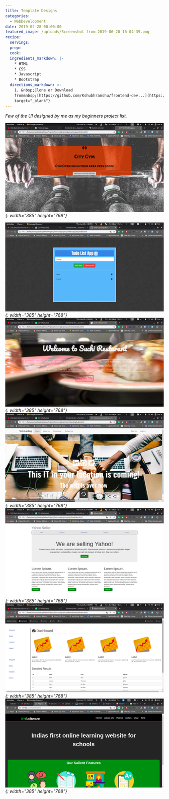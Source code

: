```yaml
---
title: Template Designs
categories:
  - WebDevelopment
date: 2019-02-28 00:00:00
featured_image: /uploads/Screenshot from 2019-06-20 16-04-39.png
recipe:
  servings:
  prep:
  cook:
  ingredients_markdown: |-
    * HTML
    * CSS
    * Javascript
    * Bootstrap
  directions_markdown: >-
    1. &nbsp;Clone or Download
    from&nbsp;[https://github.com/Kshubhranshu/frontend-dev...](https://github.com/Kshubhranshu/frontend-dev...){:
    target="_blank"}
---
```


_Few of the UI designed by me as my beginners project list._

_![](/uploads/screenshot-from-2019-06-20-15-58-7.png){: width="385" height="768"}_

_![](/uploads/screenshot-from-2019-06-20-16-08-7.png){: width="385" height="768"}![](/uploads/screenshot-from-2019-06-20-16-04-39.png){: width="385" height="768"}![](/uploads/screenshot-from-2019-06-20-16-05-23.png){: width="385" height="768"}![](/uploads/screenshot-from-2019-06-20-16-03-56.png){: width="385" height="768"}![](/uploads/screenshot-from-2019-06-20-15-56-34.png){: width="385" height="768"}![](/uploads/screenshot-from-2019-06-17-16-49-5.png){: width="385" height="768"}_

